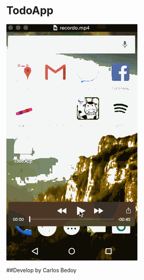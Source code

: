 # TodoApp

![alt tag](https://github.com/cbedoy/TodoApp/blob/master/record.gif?raw=true)

##Develop by Carlos Bedoy
